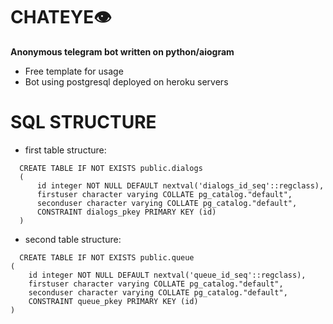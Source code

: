 # CHATEYE👁️

**Anonymous telegram bot written on python/aiogram**
- Free template for usage
- Bot using postgresql deployed on heroku servers

# SQL STRUCTURE
- first table structure:
```
  CREATE TABLE IF NOT EXISTS public.dialogs
  (
      id integer NOT NULL DEFAULT nextval('dialogs_id_seq'::regclass),
      firstuser character varying COLLATE pg_catalog."default",
      seconduser character varying COLLATE pg_catalog."default",
      CONSTRAINT dialogs_pkey PRIMARY KEY (id)
  )
```
- second table structure:

```
  CREATE TABLE IF NOT EXISTS public.queue
(
    id integer NOT NULL DEFAULT nextval('queue_id_seq'::regclass),
    firstuser character varying COLLATE pg_catalog."default",
    seconduser character varying COLLATE pg_catalog."default",
    CONSTRAINT queue_pkey PRIMARY KEY (id)
)
```
